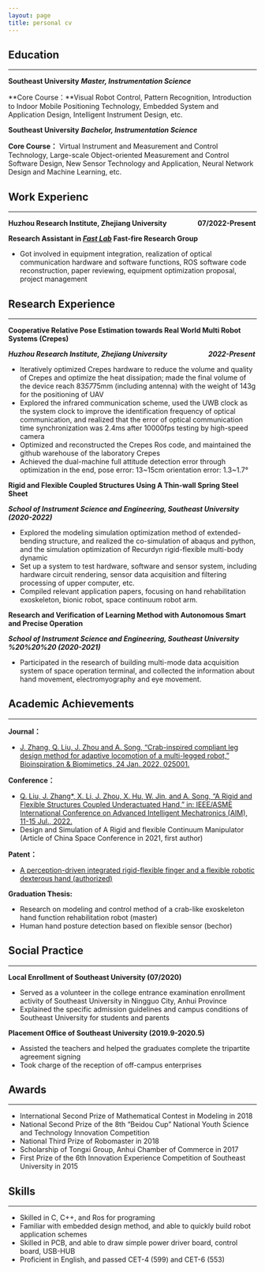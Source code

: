 ```yaml
---
layout: page
title: personal cv
---
```



## Education

---

**Southeast University**
***Master, Instrumentation Science***

**Core Course：**Visual Robot Control, Pattern Recognition, Introduction to Indoor Mobile Positioning Technology, Embedded System and Application Design, Intelligent Instrument Design, etc.

**Southeast University**
***Bachelor, Instrumentation Science***

**Core Course：** Virtual Instrument and Measurement and Control Technology, Large-scale Object-oriented Measurement and Control Software Design, New Sensor Technology and Application, Neural Network Design and Machine Learning, etc.  


## Work Experienc

---

**Huzhou Research Institute, Zhejiang University &emsp;&emsp;&emsp;&emsp; 07/2022-Present**

**Research Assistant in [*Fast Lab*](http://zju-fast.com "Fast lab 团队官网") Fast-fire Research Group**
- Got involved in equipment integration, realization of optical communication hardware and software functions, ROS software code reconstruction, paper reviewing, equipment optimization proposal, project management

## Research Experience

---

**Cooperative Relative Pose Estimation towards Real World Multi Robot Systems (Crepes)**

***Huzhou Research Institute, Zhejiang University &emsp; &emsp;&emsp;&emsp; &emsp;  2022-Present***                           

- Iteratively optimized Crepes hardware to reduce the volume and quality of Crepes and optimize the heat dissipation; made the final volume of the device reach 83*57*75mm (including antenna) with the weight of 143g for the positioning of UAV
-  Explored the infrared communication scheme, used the UWB clock as the system clock to improve the identification frequency of optical communication, and realized that the error of optical communication time synchronization was 2.4ms after 10000fps testing by high-speed camera
- Optimized and reconstructed the Crepes Ros code, and maintained the github warehouse of the laboratory Crepes
- Achieved the dual-machine full attitude detection error through optimization in the end, pose error: 13~15cm orientation error: 1.3~1.7°

**Rigid and Flexible Coupled Structures Using A Thin-wall Spring Steel Sheet**

***School of Instrument Science and Engineering, Southeast University (2020-2022)***                                                         
- Explored the modeling simulation optimization method of extended-bending structure, and realized the co-simulation of abaqus and python, and the simulation optimization of Recurdyn rigid-flexible multi-body dynamic
- Set up a system to test hardware, software and sensor system, including hardware circuit rendering, sensor data acquisition and filtering processing of upper computer, etc.
- Compiled relevant application papers, focusing on hand rehabilitation exoskeleton, bionic robot, space continuum robot arm.

**Research and Verification of Learning Method with Autonomous Smart and Precise Operation**

***School of Instrument Science and Engineering, Southeast University  %20%20%20 (2020-2021)***                                                        
- Participated in the research of building multi-mode data acquisition system of space operation terminal, and collected the information about hand movement, electromyography and eye movement.


## Academic Achievements

---

**Journal：**
- [J. Zhang, Q. Liu, J. Zhou and A. Song, “Crab-inspired compliant leg design method for adaptive locomotion of a multi-legged robot,” Bioinspiration & Biomimetics, 24 Jan. 2022, 025001.](https://lqseu.github.io/file/Crab-inspired%2compliant%20leg%20design%20method%20for%20adaptive%20locomotion%20of%20a%20multi-legged%20robot.pdf)

**Conference：**
- [Q. Liu, J. Zhang*, X. Li, J. Zhou, X. Hu, W. Jin, and A. Song, “A Rigid and Flexible Structures Coupled Underactuated Hand,” in: IEEE/ASME International Conference on Advanced Intelligent Mechatronics (AIM), 11-15 Jul., 2022.](https://lqseu.github.io/file/A%20Rigid%20and%20Flexible%20Structures%20Coupled%20Underactuated%20Hand.pdf)
- Design and Simulation of A Rigid and flexible Continuum Manipulator (Article of China Space Conference in 2021, first author)
  
**Patent：**
- [A perception-driven integrated rigid-flexible finger and a flexible robotic dexterous hand (authorized)](https://lqseu.github.io/file/种感知驱动一体化刚柔耦合手指及柔顺型机器人灵巧手.pdf)

**Graduation Thesis:**
- Research on modeling and control method of a crab-like exoskeleton hand function rehabilitation robot (master)
- Human hand posture detection based on flexible sensor (bechor)


## Social Practice

---

**Local Enrollment of Southeast University                                                   (07/2020)**
- Served as a volunteer in the college entrance examination enrollment activity of Southeast University in Ningguo City, Anhui Province
- Explained the specific admission guidelines and campus conditions of Southeast University for students and parents

**Placement Office of Southeast University                                             (2019.9-2020.5)**
- Assisted the teachers and helped the graduates complete the tripartite agreement signing
- Took charge of the reception of off-campus enterprises

## Awards

---

- International Second Prize of Mathematical Contest in Modeling in 2018 
- National Second Prize of the 8th “Beidou Cup” National Youth Science and Technology Innovation Competition 
- National Third Prize of Robomaster in 2018 
- Scholarship of Tongxi Group, Anhui Chamber of Commerce in 2017 
- First Prize of the 6th Innovation Experience Competition of Southeast University in 2015

## Skills

---

- Skilled in C, C++, and Ros for programing 
- Familiar with embedded design method, and able to quickly build robot application schemes
- Skilled in PCB, and able to draw simple power driver board, control board, USB-HUB
- Proficient in English, and passed CET-4 (599) and CET-6 (553)
